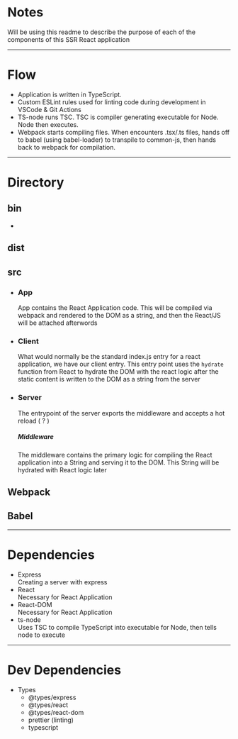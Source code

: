 # Notes
  Will be using this readme to describe the purpose of each of the components
  of this SSR React application
***
# Flow
  - Application is written in TypeScript. 
  - Custom ESLint rules used for linting code during development in VSCode & Git Actions
  - TS-node runs TSC. TSC is compiler generating executable for Node. Node then executes.
  - Webpack starts compiling files. When encounters .tsx/.ts files, hands off to babel (using babel-loader)
    to transpile to common-js, then hands back to webpack for compilation. 

***
# Directory
## bin
- 
## dist
## src
- ### App
    App contains the React Application code. This will be compiled via webpack and rendered to the DOM
    as a string, and then the React/JS will be attached afterwords
- ### Client
    What would normally be the standard index.js entry for a react application, we have our client entry.
    This entry point uses the <code>hydrate</code> function from React to hydrate the DOM with the react
    logic after the static content is written to the DOM as a string from the server
- ### Server
    The entrypoint of the server exports the middleware and accepts a hot reload ( ? )
    ##### Middleware
    The middleware contains the primary logic for compiling the React application into a String and serving
    it to the DOM. This String will be hydrated with React logic later
## Webpack
## Babel
***
# Dependencies
- Express  
  Creating a server with express
- React  
  Necessary for React Application
- React-DOM  
  Necessary for React Application
- ts-node  
  Uses TSC to compile TypeScript into executable for Node, then tells node to execute
***
# Dev Dependencies
- Types
  - @types/express
  - @types/react
  - @types/react-dom
  - prettier (linting)
  - typescript 